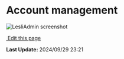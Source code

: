 <script setup>
    import LesliBrowser from "../../.vitepress/components/lesli-browser.vue"
</script>

# Account management


<lesli-browser url="admin">
    <img alt="LesliAdmin screenshot" src="./images/screenshot.png" />
</lesli-browser>

<section class="lesli-documentation-footer">
    <p><a target="blank" href="https://github.com/LesliTech/LesliAdmin/tree/master/docs/accounts.md"><i class="ri-external-link-fill"></i>&nbsp;Edit this page</a><p/>
    <p><b>Last Update: </b>2024/09/29 23:21</p>
</section>

<!-- This code was automatically generated -->
<!-- to update this docs please run rake docs:build -->

